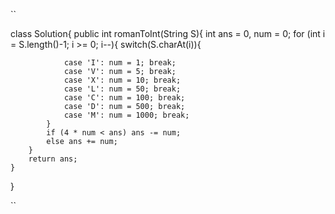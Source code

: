 ``

class Solution{ 
    public int romanToInt(String S){ 
        int ans = 0, num = 0;
        for (int i = S.length()-1; i >= 0; i--){
            switch(S.charAt(i)){ 
            
                case 'I': num = 1; break;
                case 'V': num = 5; break;
                case 'X': num = 10; break;
                case 'L': num = 50; break;
                case 'C': num = 100; break;
                case 'D': num = 500; break;
                case 'M': num = 1000; break;
            }
            if (4 * num < ans) ans -= num;
            else ans += num;
        }
        return ans;
    }
}

``